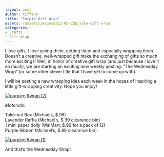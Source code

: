 ```yaml
---
layout: post
author: tiffany
title: "Purple Gift Wrap"
assets: /assets/images2012-05-23purple-gift-wrap
categories: 
- Crafts
- Gift Wrap
---
```


I love gifts. I love giving them, getting them and especially wrapping them. Doesn’t a creative, well-wrapped gift make the exchanging of gifts so much more exciting?! Well, in honor of creative gift wrap (and just because I love it so much), we are starting an exciting new weekly posting: “The Wednesday Wrap” (or some other clever title that I have yet to come up with).

I will be posting a new wrapping idea each week in the hopes of inspiring a little gift-wrapping creativity. Hope you enjoy!

[![](jekyll_uploads/2012/05/purplegiftwrap-2-575x382.jpg "purplegiftwrap (2)")](http://www.sweetpeonies.com/2012/05/purple-gift-wrap/purplegiftwrap-2/)

_Materials:_

Take-out Box (Michaels, $.99)  
Lavender Raffia (Michael’s, $.99 clearance bin)  
1 mini paper doily (WalMart, $.99 for a pack of 12)  
Purple Ribbon (Michael’s, $.99 clearance bin)

[![](jekyll_uploads/2012/05/purplegiftwrap-1-575x382.jpg "purplegiftwrap (1)")](http://www.sweetpeonies.com/2012/05/purple-gift-wrap/purplegiftwrap-1/)

And that’s the Wednesday Wrap!